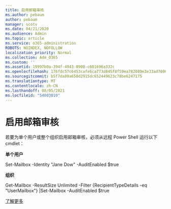 ```yaml
---
title: 启用邮箱审核
ms.author: pebaum
author: pebaum
manager: scotv
ms.date: 04/21/2020
ms.audience: Admin
ms.topic: article
ms.service: o365-administration
ROBOTS: NOINDEX, NOFOLLOW
localization_priority: Normal
ms.collection: Adm_O365
ms.custom: ''
ms.assetid: 19997b0a-394f-4943-8908-c601696a332c
ms.openlocfilehash: 176fdc57c6453cafe6ca773d845f8f59ea782089e3e33ad70909ed495aa1a8c4
ms.sourcegitcommit: b5f7da89a650d2915dc652449623c78be6247175
ms.translationtype: MT
ms.contentlocale: zh-CN
ms.lasthandoff: 08/05/2021
ms.locfileid: "54003010"
---
```

# <a name="enable-mailbox-auditing"></a>启用邮箱审核

若要为单个用户或整个组织启用邮箱审核，必须从远程 Power Shell 运行以下 cmdlet：
  
 **单个用户**
  
Set-Mailbox -Identity "Jane Dow" -AuditEnabled $true
  
 **组织**
  
Get-Mailbox -ResultSize Unlimited -Filter {RecipientTypeDetails -eq "UserMailbox"} |Set-Mailbox -AuditEnabled $true
  
[了解更多](https://docs.microsoft.com/microsoft-365/compliance/enable-mailbox-auditing)
  

